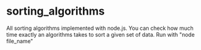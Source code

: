 # sorting_algorithms
All sorting algorithms implemented with node.js. You can check how much time exactly an algorithms takes to sort a given set of data.
Run with "node file_name"
